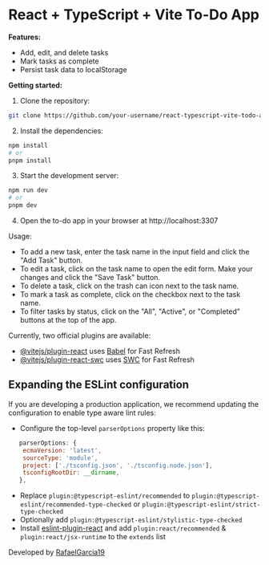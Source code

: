 # React + TypeScript + Vite To-Do App

**Features:**

- Add, edit, and delete tasks
- Mark tasks as complete
- Persist task data to localStorage

**Getting started:**

1. Clone the repository:

```bash
git clone https://github.com/your-username/react-typescript-vite-todo-app.git
```

2. Install the dependencies:

```bash
npm install
# or
pnpm install
```

3. Start the development server:

```bash
npm run dev
# or
pnpm dev
```

4. Open the to-do app in your browser at http://localhost:3307

Usage:

- To add a new task, enter the task name in the input field and click the "Add Task" button.
- To edit a task, click on the task name to open the edit form. Make your changes and click the "Save Task" button.
- To delete a task, click on the trash can icon next to the task name.
- To mark a task as complete, click on the checkbox next to the task name.
- To filter tasks by status, click on the "All", "Active", or "Completed" buttons at the top of the app.

Currently, two official plugins are available:

- [@vitejs/plugin-react](https://github.com/vitejs/vite-plugin-react/blob/main/packages/plugin-react/README.md) uses [Babel](https://babeljs.io/) for Fast Refresh
- [@vitejs/plugin-react-swc](https://github.com/vitejs/vite-plugin-react-swc) uses [SWC](https://swc.rs/) for Fast Refresh

## Expanding the ESLint configuration

If you are developing a production application, we recommend updating the configuration to enable type aware lint rules:

- Configure the top-level `parserOptions` property like this:

```js
   parserOptions: {
    ecmaVersion: 'latest',
    sourceType: 'module',
    project: ['./tsconfig.json', './tsconfig.node.json'],
    tsconfigRootDir: __dirname,
   },
```

- Replace `plugin:@typescript-eslint/recommended` to `plugin:@typescript-eslint/recommended-type-checked` or `plugin:@typescript-eslint/strict-type-checked`
- Optionally add `plugin:@typescript-eslint/stylistic-type-checked`
- Install [eslint-plugin-react](https://github.com/jsx-eslint/eslint-plugin-react) and add `plugin:react/recommended` & `plugin:react/jsx-runtime` to the `extends` list

Developed by [RafaelGarcia19][github-username]

[github-username]: https://github.com/RafaelGarcia19
